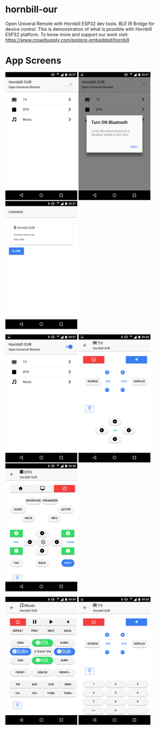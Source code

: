 # hornbill-our
Open Univeral Remote with Hornbill ESP32 dev tools. BLE IR Bridge for device control. This is demonstration of what is possible with Hornbill ESP32 platform. To know more and support our work visit:
https://www.crowdsupply.com/explore-embedded/hornbill

 
# App Screens
<img src ="https://raw.githubusercontent.com/ExploreEmbedded/hornbill-our/master/hornbill-our-app/snaps/1_Hornbill_OUR_Home.png" height = "400"> </img>
<img src ="https://raw.githubusercontent.com/ExploreEmbedded/hornbill-our/master/hornbill-our-app/snaps/2_Bluetooth_notify.png" height = "400"> </img>
<img src ="https://raw.githubusercontent.com/ExploreEmbedded/hornbill-our/master/hornbill-our-app/snaps/3_show_devices.png" height = "400"> </img>

<img src ="https://raw.githubusercontent.com/ExploreEmbedded/hornbill-our/master/hornbill-our-app/snaps/4_connected.png" height = "400"> </img>
<img src ="https://raw.githubusercontent.com/ExploreEmbedded/hornbill-our/master/hornbill-our-app/snaps/5_tv.png" height = "400"> </img>
<img src ="https://raw.githubusercontent.com/ExploreEmbedded/hornbill-our/master/hornbill-our-app/snaps/6_dth.png" height = "400"> </img>

<img src ="https://raw.githubusercontent.com/ExploreEmbedded/hornbill-our/master/hornbill-our-app/snaps/7_music.png" height = "400"> </img>
<img src ="https://raw.githubusercontent.com/ExploreEmbedded/hornbill-our/master/hornbill-our-app/snaps/8_keypad.png" height = "400"> </img>
